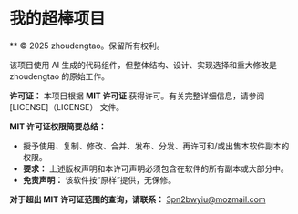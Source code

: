# 我的超棒项目

** © 2025 zhoudengtao。保留所有权利。

该项目使用 AI 生成的代码组件，但整体结构、设计、实现选择和重大修改是 zhoudengtao 的原始工作。

**许可证：** 本项目根据 **MIT 许可证** 获得许可。有关完整详细信息，请参阅 [LICENSE]（LICENSE） 文件。

**MIT 许可证权限简要总结：**
* 授予使用、复制、修改、合并、发布、分发、再许可和/或出售本软件副本的权限。
* **要求：** 上述版权声明和本许可声明必须包含在软件的所有副本或大部分中。
* **免责声明：** 该软件按“原样”提供，无保修。

**对于超出 MIT 许可证范围的查询，请联系：** 3pn2bwyiu@mozmail.com
